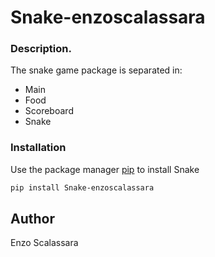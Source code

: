 # Snake-enzoscalassara

### Description.
The snake game package is separated in:
- Main
- Food
- Scoreboard
- Snake

### Installation

Use the package manager [pip](https://pip.pypa.io/en/stable/) to install Snake

```bash
pip install Snake-enzoscalassara
 ```

## Author
Enzo Scalassara
